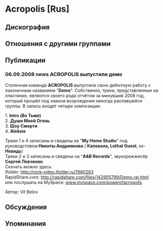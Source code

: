 # Acropolis [Rus]



## Дискография


## Отношения с другими группами


## Публикации

### 06.09.2008 news ACROPOLIS выпустили демо

<P>Столичная команда&nbsp;<STRONG>ACROPOLIS </STRONG>выпустила свою дебютную работу с лаконичным названием "<STRONG>Demo</STRONG>". Собственно, треки, представленные на пластинке, являются своего рода отчётом за минувший 2008 год, который прошёл под знаком возрождения некогда распавшейся группы. В запись входят четыре композиции:</P>
<P>1. <STRONG>Intro (Во Тьме)<BR></STRONG>2. <STRONG>Души Моей Огонь</STRONG><BR>3. <STRONG>Шоу Смерти</STRONG><BR>4. <STRONG>Aleksie</STRONG></P>
<P>Треки 1 и 4 записаны и сведены на "<STRONG>My Home Studio</STRONG>" под руководстовом<STRONG> Никиты Андриянова</STRONG> ( <STRONG>Калевала, Lethal Guest</STRONG>, ex-<STRONG>Невидь</STRONG>)<BR>Треки 2 и 3 записаны и сведены на "<STRONG>A&B Records</STRONG>", звукорежжисёр <STRONG>Сергей Левченко</STRONG>.<BR>Скачать можно здесь:<BR>Ifolder: <A href="http://rock-video.ifolder.ru/7660283">http://rock-video.ifolder.ru/7660283</A><BR>RapidShare.com: <A href="http://rapidshare.com/files/142905799/Demo.rar.html">http://rapidshare.com/files/142905799/Demo.rar.html</A><BR>или послушать на MySpace: <A href="http://www.myspace.com/powerofacropolis">www.myspace.com/powerofacropolis</A></P>
Автор: Vit Belov


## Обсуждения


## Упоминания

